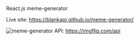 React.js meme-generator

Live site: https://blankapi.github.io/meme-generator/

![meme-generator](https://user-images.githubusercontent.com/111786704/220740758-86d4f769-8cca-4e13-a8d3-ca2ac1cac20c.JPG)
API: https://imgflip.com/api
